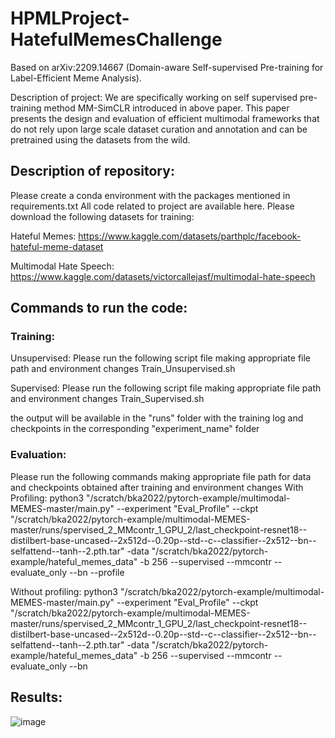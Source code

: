 # HPMLProject-HatefulMemesChallenge

Based on arXiv:2209.14667 (Domain-aware Self-supervised Pre-training for Label-Efficient Meme Analysis). 

Description of project: 
We are specifically working on self supervised pre-training method MM-SimCLR introduced in above paper. This paper presents the design and evaluation of efficient multimodal frameworks that do not rely upon large scale dataset curation and annotation and can be pretrained using the datasets from the wild.

## Description of repository:
Please create a conda environment with the packages mentioned in requirements.txt 
All code related to project are available here.
Please download the following datasets for training:

Hateful Memes: https://www.kaggle.com/datasets/parthplc/facebook-hateful-meme-dataset

Multimodal Hate Speech: https://www.kaggle.com/datasets/victorcallejasf/multimodal-hate-speech

## Commands to run the code: 

### Training:
Unsupervised: Please run the following script file making appropriate file path and environment changes
Train_Unsupervised.sh

Supervised: Please run the following script file making appropriate file path and environment changes
Train_Supervised.sh

the output will be available in the "runs" folder with the training log and checkpoints in the corresponding "experiment_name" folder 

### Evaluation:
Please run the following commands making appropriate file path for data and checkpoints obtained after training and environment changes
With Profiling:
python3 "/scratch/bka2022/pytorch-example/multimodal-MEMES-master/main.py" --experiment "Eval_Profile" --ckpt "/scratch/bka2022/pytorch-example/multimodal-MEMES-master/runs/spervised_2_MMcontr_1_GPU_2/last_checkpoint-resnet18--distilbert-base-uncased--2x512d--0.20p--std--c--classifier--2x512--bn--selfattend--tanh--2.pth.tar" -data "/scratch/bka2022/pytorch-example/hateful_memes_data" -b 256 --supervised --mmcontr --evaluate_only --bn --profile

Without profiling:
python3 "/scratch/bka2022/pytorch-example/multimodal-MEMES-master/main.py" --experiment "Eval_Profile" --ckpt "/scratch/bka2022/pytorch-example/multimodal-MEMES-master/runs/spervised_2_MMcontr_1_GPU_2/last_checkpoint-resnet18--distilbert-base-uncased--2x512d--0.20p--std--c--classifier--2x512--bn--selfattend--tanh--2.pth.tar" -data "/scratch/bka2022/pytorch-example/hateful_memes_data" -b 256 --supervised --mmcontr --evaluate_only --bn

## Results: 
![image](https://github.com/ris0801/HPMLProject-HatefulMemesChallenge/assets/131811678/59b5b783-4779-4d32-8302-55246d3cceae)


